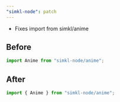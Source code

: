```yaml
---
"simkl-node": patch
---
```


- Fixes import from simkl/anime

## Before

```ts
import Anime from "simkl-node/anime";
```

## After

```ts
import { Anime } from "simkl-node/anime";
```
